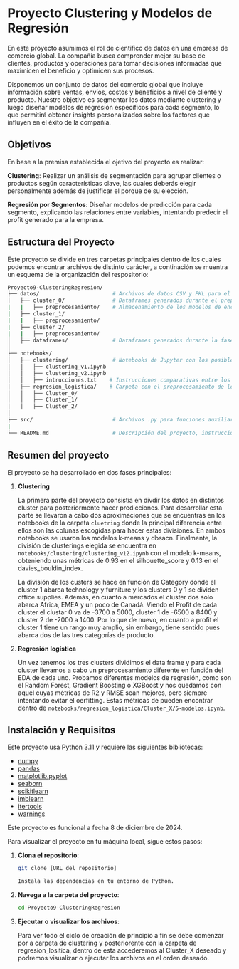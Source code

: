 # Proyecto Clustering y Modelos de Regresión

En este proyecto asumimos el rol de cientifico de datos en una empresa de comercio global. La compañía busca comprender mejor su base de clientes, productos y operaciones para tomar decisiones informadas que maximicen el beneficio y optimicen sus procesos.

Disponemos un conjunto de datos del comercio global que incluye información sobre ventas, envíos, costos y beneficios a nivel de cliente y producto. Nuestro objetivo es segmentar los datos mediante clustering y luego diseñar modelos de regresión específicos para cada segmento, lo que permitirá obtener insights personalizados sobre los factores que influyen en el éxito de la compañía.

## Objetivos
En base a la premisa establecida el ojetivo del proyecto es realizar:

**Clustering**: Realizar un análisis de segmentación para agrupar clientes o productos según características clave, las cuales deberás elegir personalmente además de justificar el porque de su elección.

**Regresión por Segmentos**: Diseñar modelos de predicción para cada segmento, explicando las relaciones entre variables, intentando predecir el profit generado para la empresa.

## Estructura del Proyecto

Este proyecto se divide en tres carpetas principales dentro de los cuales podemos encontrar archivos de distinto carácter, a continación se muentra un esquema de la organización del respositorio:


```bash
Proyecto9-ClusteringRegresion/
├── datos/                       # Archivos de datos CSV y PKL para el proyecto.
│   ├── cluster_0/               # Dataframes generados durante el preprosecamiento de los datos de dicho cluster
|   |   ├── preprocesamiento/    # Almacenamiento de los modelos de encoding y scaler del cluster
|   ├── cluster_1/
|   |   ├── preprocesamiento/
|   ├── cluster_2/
|   |   ├── preprocesamiento/
│   ├── dataframes/              # Dataframes generados durante la fase de clustering
│
├── notebooks/                   
│   ├── clustering/              # Notebooks de Jupyter con los posibles clusters
│   │   ├── clustering_v1.ipynb
│   │   ├── clustering_v2.ipynb
│   │   ├── intrucciones.txt    # Instrucciones comparativas entre los modelos de clustering 
│   ├── regresion_logistica/    # Carpeta con el preprocesamiento de los datos y modelos de cada cluster
│   │   ├── Cluster_0/
│   │   ├── Cluster_1/
│   │   ├── Cluster_2/
│ 
├── src/                         # Archivos .py para funciones auxiliares del proyecto.
|
└── README.md                    # Descripción del proyecto, instrucciones de instalación y uso.                
```


## Resumen del proyecto

El proyecto se ha desarrollado en dos fases principales:

1. **Clustering**

    La primera parte del proyecto consistía en divdir los datos en distintos cluster para posteriormente hacer predicciones. Para desarrollar esta parte se llevaron a cabo dos aproximaciones que se encuentras en los notebooks de la carpeta `cluetring` donde la principal diferencia entre ellos son las colunas escogidas para hacer estas divisiones. En ambos notebooks se usaron los modelos k-means y dbsacn. Finalmente, la división de clusterings elegida se encuentra en` notebooks/clustering/clustering_v12.ipynb` con el modelo k-means, obteniendo unas métricas de 0.93 en el silhouette_score y 0.13 en el davies_bouldin_index.

    La división de los custers se hace en función de Category donde el cluster 1 abarca technology y furniture y los clusters 0 y 1 se dividen office supplies.
    Además, en cuanto a mercados el cluster dos solo abarca Africa, EMEA y un poco de Canadá.
    Viendo el Profit de cada cluster el clustar 0 va de -3700 a 5000, cluster 1 de -6500 a 8400 y cluster 2 de -2000 a 1400.
    Por lo que de nuevo, en cuanto a profit el cluster 1 tiene un rango muy amplio, sin embargo, tiene sentido pues abarca dos de las tres categorías de producto.

2. **Regresión logística**

    Un vez tenemos los tres clusters dividimos el data frame y para cada cluster llevamos a cabo un preprocesamiento diferente en función del EDA de cada uno. Probamos diferentes modelos de regresión, como son el Random Forest, Gradient Boosting o XGBoost y nos quedamos con aquel cuyas métricas de R2 y RMSE sean mejores, pero siempre intentando evitar el oerfitting. Estas métricas de pueden encontrar dentro de `notebooks/regresion_logistica/Cluster_X/5-modelos.ipynb`.


## Instalación y Requisitos
Este proyecto usa Python 3.11 y requiere las siguientes bibliotecas:
- [numpy](https://numpy.org/doc/stable/)
- [pandas](https://pandas.pydata.org/docs/reference/frame.html)
- [matplotlib.pyplot](https://matplotlib.org/3.5.3/api/_as_gen/matplotlib.pyplot.html)
- [seaborn](https://seaborn.pydata.org/)
- [scikitlearn](https://scikit-learn.org/stable/)
- [imblearn](https://imbalanced-learn.org/stable/)
- [itertools](https://docs.python.org/3/library/itertools.html)
- [warnings](https://docs.python.org/3/library/warnings.html)

Este proyecto es funcional a fecha 8 de diciembre de 2024.



Para visualizar el proyecto en tu máquina local, sigue estos pasos:

1. **Clona el repositorio**:
   ```bash
   git clone [URL del repositorio]

   Instala las dependencias en tu entorno de Python.
   
2. **Navega a la carpeta del proyecto**:
   ```bash
   cd Proyecto9-ClusteringRegresion

2. **Ejecutar o visualizar los archivos**:

   Para ver todo el ciclo de creación de principio a fin se debe comenzar por a carpeta de clustering y posteriorente con la carpeta de regresion_lositica, dentro de esta accederemos al Cluster_X deseado y podremos visualizar o ejecutar los archivos en el orden deseado.

